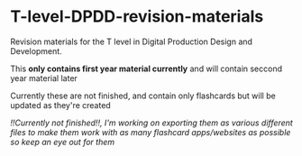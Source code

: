 # T-level-DPDD-revision-materials
Revision materials for the T level in Digital Production Design and Development.

This **only contains first year material currently** and will contain seccond year material later

Currently these are not finished, and contain only flashcards but will be updated as they're created

*!!Currently not finished!!, I'm working on exporting them as various different files to make them work with as many flashcard apps/websites as possible so keep an eye out for them*
